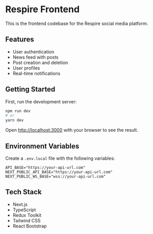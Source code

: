 # Respire Frontend

This is the frontend codebase for the Respire social media platform.

## Features

- User authentication
- News feed with posts
- Post creation and deletion
- User profiles
- Real-time notifications

## Getting Started

First, run the development server:

```bash
npm run dev
# or
yarn dev
```

Open [http://localhost:3000](http://localhost:3000) with your browser to see the result.

## Environment Variables

Create a `.env.local` file with the following variables:

```
API_BASE="https://your-api-url.com"
NEXT_PUBLIC_API_BASE="https://your-api-url.com"
NEXT_PUBLIC_WS_BASE="wss://your-api-url.com"
```

## Tech Stack

- Next.js
- TypeScript
- Redux Toolkit
- Tailwind CSS
- React Bootstrap